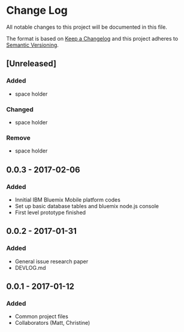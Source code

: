 # Change Log
All notable changes to this project will be documented in this file.

The format is based on [Keep a Changelog](http://keepachangelog.com/) 
and this project adheres to [Semantic Versioning](http://semver.org/).

## [Unreleased]
### Added
- space holder

### Changed
- space holder

### Remove
- space holder

## 0.0.3 - 2017-02-06
### Added
- Innitial IBM Bluemix Mobile platform codes
- Set up basic database tables and bluemix node.js console
- First level prototype finished

## 0.0.2 - 2017-01-31
### Added
- General issue research paper
- DEVLOG.md

## 0.0.1 - 2017-01-12
### Added
- Common project files
- Collaborators (Matt, Christine)

